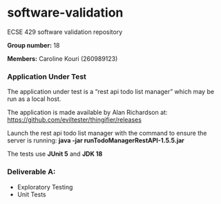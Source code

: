 # software-validation
ECSE 429 software validation repository

**Group number:** 18

**Members:** Caroline Kouri (260989123)

### Application Under Test

The application under test is a “rest api todo list manager” which may be run as a local host.

The application is made available by Alan Richardson at: https://github.com/eviltester/thingifier/releases


Launch the rest api todo list manager with the command to ensure the server is running: **java -jar runTodoManagerRestAPI-1.5.5.jar**

The tests use **JUnit 5** and **JDK 18**


### Deliverable A: 

- Exploratory Testing
- Unit Tests

